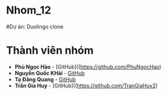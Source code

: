 # Nhom_12
#Dự án: Duolingo clone

# Thành viên nhóm

- **Phù Ngọc Hào** - [GitHub]((https://github.com/PhuNgocHao)
- **Nguyễn Quốc KHải** - [GitHub](https://github.com/nguyenquockhai-gif)
- **Tạ Đăng Quang**  - [GitHub](https://github.com/QuangTN205)
- **Trần Gia Huy**  - [GitHub]((https://github.com/TranGiaHuy2)


